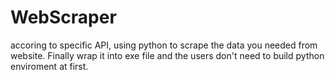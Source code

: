 # WebScraper
accoring to specific API, using python to scrape the data you needed from website. Finally wrap it into exe file and the users don't need to build python enviroment at first.
